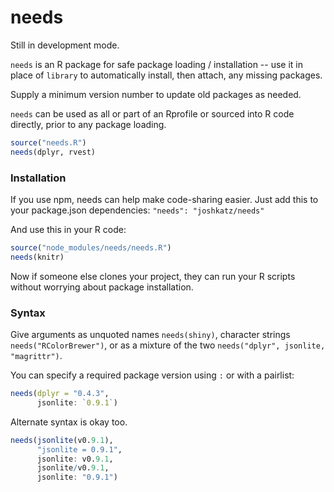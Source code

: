 # needs

Still in development mode.

`needs` is an R package for safe package loading / installation -- use it in place of `library` to automatically install, then attach, any missing packages.

Supply a minimum version number to update old packages as needed.

`needs` can be used as all or part of an Rprofile or sourced into R code directly, prior to any package loading.

```r
source("needs.R")
needs(dplyr, rvest)
```
### Installation

If you use npm, needs can help make code-sharing easier. Just add this to your package.json dependencies:
```"needs": "joshkatz/needs"```

And use this in your R code:
```r
source("node_modules/needs/needs.R")
needs(knitr)
```

Now if someone else clones your project, they can run your R scripts without worrying about package installation.

### Syntax

Give arguments as unquoted names `needs(shiny)`, character strings `needs("RColorBrewer")`, or as a mixture of the two `needs("dplyr", jsonlite, "magrittr")`.

You can specify a required package version using `:` or with a pairlist:
```r
needs(dplyr = "0.4.3",
      jsonlite: `0.9.1`)
```

Alternate syntax is okay too.
```r
needs(jsonlite(v0.9.1),
      "jsonlite = 0.9.1",
      jsonlite: v0.9.1,
      jsonlite/v0.9.1,
      jsonlite: "0.9.1")
```
